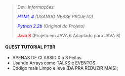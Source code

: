 > *Dev. Informações:*
>
> *<font color="blue">HTML 4</font>  (USANDO NESSE PROJETO)*
>
> *<font color="blue">Python 2.2b</font> (Original do Projeto)*
>
> <font color="red">Java 8</font> (Projeto em JAVA 6 Adaptado para JAVA 8)
>
> 

<h4>QUEST TUTORIAL PTBR</h4>

- APENAS DE CLASSID 0 a 3 Feitas.
- Usando Arrays como TALKS e EVENTOS.
- Código mais Limpo e leve (DA PRA REDUZIR MAIS);

